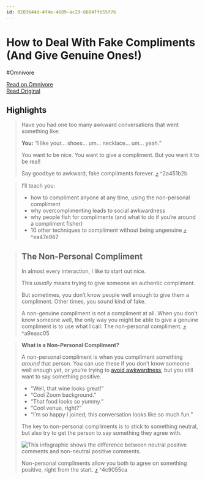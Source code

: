 ```yaml
---
id: 0203644d-4f4e-4689-ac29-6604ffb55f76
---
```


# How to Deal With Fake Compliments (And Give Genuine Ones!)
#Omnivore

[Read on Omnivore](https://omnivore.app/me/how-to-deal-with-fake-compliments-and-give-genuine-ones-18dda58f12e)  
[Read Original](https://www.scienceofpeople.com/fake-compliments/)

## Highlights

> Have you had one too many awkward conversations that went something like:
> 
> **You:** “I like your… shoes… um… necklace… um… yeah.”
> 
> You want to be nice. You want to give a compliment. But you want it to be real!
> 
> Say goodbye to awkward, fake compliments forever. [⤴️](https://omnivore.app/me/how-to-deal-with-fake-compliments-and-give-genuine-ones-18dda58f12e#2a451b2b-cc01-463e-a2f1-3b27dce2abcb) ^2a451b2b

> I’ll teach you:
> 
> * how to compliment anyone at any time, using the non-personal compliment
> * why overcomplimenting leads to social awkwardness
> * why people fish for compliments (and what to do if you’re around a compliment fisher)
> * 10 other techniques to compliment without being ungenuine [⤴️](https://omnivore.app/me/how-to-deal-with-fake-compliments-and-give-genuine-ones-18dda58f12e#ea47e967-0a70-4373-a037-17714886d550) ^ea47e967

> ## The Non-Personal Compliment
> 
> In almost every interaction, I like to start out nice.
> 
> This _usually_ means trying to give someone an authentic compliment.
> 
> But sometimes, you don’t know people well enough to give them a compliment. Other times, you sound kind of fake.
> 
> A non-genuine compliment is not a compliment at all. When you don’t know someone well, the only way you might be able to give a genuine compliment is to use what I call: The non-personal compliment. [⤴️](https://omnivore.app/me/how-to-deal-with-fake-compliments-and-give-genuine-ones-18dda58f12e#a9eaac05-52ae-4ef1-b6a6-4801602773b1) ^a9eaac05

> **What is a Non-Personal Compliment?**
> 
> A non-personal compliment is when you compliment something _around_ that person. You can use these if you don’t know someone well enough yet, or you’re trying to [avoid awkwardness](https://www.scienceofpeople.com/socially-awkward/), but you still want to say something positive.
> 
> * “Well, that wine looks great!”
> * “Cool Zoom background.”
> * “That food looks so yummy.”
> * “Cool venue, right?”
> * “I’m so happy I joined; this conversation looks like so much fun.”
> 
> The key to non-personal compliments is to stick to something neutral, but also try to get the person to say something they agree with.
> 
> ![This infographic shows the difference between neutral positive comments and non-neutral positive comments.](https://proxy-prod.omnivore-image-cache.app/560x315,sP4k0e531-xHQIn92DrEfxgVc-IAisISvuXRvFl_j47U/https://www.scienceofpeople.com/wp-content/uploads/2021/02/971722_Howto_Compliment_NeutralPositive-Op1_021821.jpg)
> 
> Non-personal compliments allow you both to agree on something positive, right from the start. [⤴️](https://omnivore.app/me/how-to-deal-with-fake-compliments-and-give-genuine-ones-18dda58f12e#4c9055ca-32b2-457d-8b00-04f7cb901e69) ^4c9055ca

